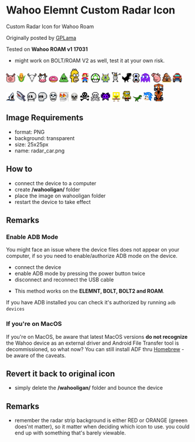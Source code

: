 # Wahoo Elemnt Custom Radar Icon
Custom Radar Icon for Wahoo Roam

Originally posted by [GPLama](https://gplama.com/2019/09/19/wahoo-radar-custom-icons/)

Tested on **Wahoo ROAM v1 17031**
* might work on BOLT/ROAM V2 as well, test it at your own risk.

![](/radar-icons/bored-pig.png?raw=true)
![](/radar-icons/corn_icon.png?raw=true)
![](/radar-icons/cow-skull.png?raw=true)
![](/radar-icons/cow.png?raw=true)
![](/radar-icons/donnut.png?raw=true)
![](/radar-icons/funny-shit.png?raw=true)
![](/radar-icons/homer.png?raw=true)
![](/radar-icons/mario-atari.png?raw=true)
![](/radar-icons/mario-mushroom.png?raw=true)
![](/radar-icons/monster-2.png?raw=true)
![](/radar-icons/monster.png?raw=true)
![](/radar-icons/no-internet-dino.png?raw=true)
![](/radar-icons/original-car-icon.png?raw=true)
![](/radar-icons/pacman-ghost.png?raw=true)
![](/radar-icons/peppa-pig.png?raw=true)
![](/radar-icons/poop.png?raw=true)
![](/radar-icons/red-car.png?raw=true)
![](/radar-icons/shark-2.png?raw=true)
![](/radar-icons/shark.png?raw=true)
![](/radar-icons/skull-head-1.png?raw=true)
![](/radar-icons/skull-head-2.png?raw=true)
![](/radar-icons/skull-head-3.png?raw=true)
![](/radar-icons/skull-on-fire.png?raw=true)
![](/radar-icons/skull.png?raw=true)
![](/radar-icons/skull_bones.png?raw=true)
![](/radar-icons/skull_bones_2.png?raw=true)
![](/radar-icons/space-invaders.png?raw=true)
![](/radar-icons/sponge-bob-2.png?raw=true)
![](/radar-icons/sponge-bob.png?raw=true)
![](/radar-icons/t-rex.png?raw=true)
![](/radar-icons/sonic.png?raw=true)
![](/radar-icons/f1-car.png?raw=true)

## Image Requirements
- format: PNG
- background: transparent
- size: 25x25px
- name: radar_car.png

## How to
- connect the device to a computer
- create **/wahooligan/** folder
- place the image on wahooligan folder
- restart the device to take effect

## Remarks
### Enable ADB Mode
You might face an issue where the device files does not appear on your computer, if so you need to enable/authorize ADB mode on the device.

- connect the device
- enable ADB mode by pressing the power button twice
- disconnect and reconnect the USB cable

* This method works on the **ELEMNT, BOLT, BOLT2 and ROAM**.

If you have ADB installed you can check it's authorized by running 
`adb devices`

### If you're on MacOS
If you're on MacOS, be aware that latest MacOS versions **do not recognize** the Wahoo device as an external driver and Android File Transfer tool is decommissioned, so what now? You can still install ADF thru [Homebrew](https://formulae.brew.sh/cask/android-file-transfer) - be aware of the caveats. 

## Revert it back to original icon
- simply delete the **/wahooligan/** folder and bounce the device

## Remarks
- remember the radar strip background is either RED or ORANGE (greeen does'nt matter), so it matter when deciding which icon to use. you could end up with something that's barely viewable. 
